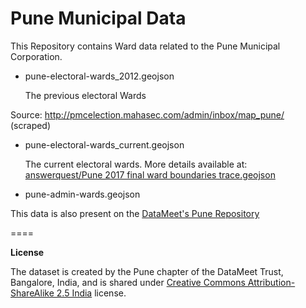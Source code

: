 Pune Municipal Data
====

This Repository contains Ward data related to the Pune Municipal Corporation.

* pune-electoral-wards_2012.geojson
 
	The previous electoral Wards

Source: http://pmcelection.mahasec.com/admin/inbox/map_pune/ (scraped)

* pune-electoral-wards_current.geojson
 
	The current electoral wards. More details available at: [answerquest/Pune 2017 final ward boundaries trace.geojson](https://gist.github.com/answerquest/db11b5c7be7e00765ae33152124aba1e)

* pune-admin-wards.geojson


This data is also present on the [DataMeet's Pune Repository](https://github.com/datameet/Pune_wards)

====

**License**

The dataset is created by the Pune chapter of the DataMeet Trust, Bangalore, India, and is shared under [Creative Commons Attribution-ShareAlike 2.5 India](http://creativecommons.org/licenses/by-sa/2.5/in/) license.